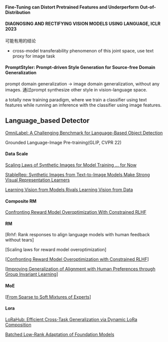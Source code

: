 #### Fine-Tuning can Distort Pretrained Features and Underperform Out-of-Distribution



#### DIAGNOSING AND RECTIFYING VISION MODELS USING LANGUAGE, ICLR 2023

可能有用的结论

* cross-model transferability phenomenon of this joint space, use text proxy for image task

#### PromptStyler: Prompt-driven Style Generation for Source-free Domain Generalization

prompt domain generalization -> image domain generalization, without any images. 通过prompt  synthesize other style in vision-language space.

a totally new training paradigm, where we train a classifier using text features while running an inference with the classifier using image features.



## Language_based Detector

[OmniLabel: A Challenging Benchmark for Language-Based Object Detection](https://arxiv.org/abs/2304.11463)

Grounded Language-Image Pre-training(GLIP, CVPR 22)



#### Data Scale

[Scaling Laws of Synthetic Images for Model Training ... for Now](https://arxiv.org/abs/2312.04567)

[StableRep: Synthetic Images from Text-to-Image Models Make Strong Visual Representation Learners](https://arxiv.org/abs/2306.00984)

[Learning Vision from Models Rivals Learning Vision from Data](https://arxiv.org/abs/2312.17742)



#### Composite RM

[Confronting Reward Model Overoptimization With Constrained RLHF](https://openreview.net/attachment?id=gkfUvn0fLU&name=pdf)



#### RM

[Rrhf: Rank responses to align language models with human feedback without tears]

[Scaling laws for reward model overoptimization]

[[Confronting Reward Model Overoptimization with Constrained RLHF](https://openreview.net/forum?id=gkfUvn0fLU)]

[[Improving Generalization of Alignment with Human Preferences through Group Invariant Learning](https://openreview.net/forum?id=fwCoLe3TAX)]



#### MoE

[[From Sparse to Soft Mixtures of Experts](https://openreview.net/forum?id=jxpsAj7ltE)]



#### Lora

[LoRaHub: Efficient Cross-Task Generalization via Dynamic LoRa Composition](https://arxiv.org/abs/2307.13269)

[Batched Low-Rank Adaptation of Foundation Models](https://openreview.net/pdf?id=w4abltTZ2f)



